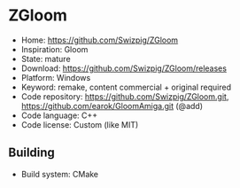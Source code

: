 # ZGloom

- Home: https://github.com/Swizpig/ZGloom
- Inspiration: Gloom
- State: mature
- Download: https://github.com/Swizpig/ZGloom/releases
- Platform: Windows
- Keyword: remake, content commercial + original required
- Code repository: https://github.com/Swizpig/ZGloom.git, https://github.com/earok/GloomAmiga.git (@add)
- Code language: C++
- Code license: Custom (like MIT)

## Building

- Build system: CMake
